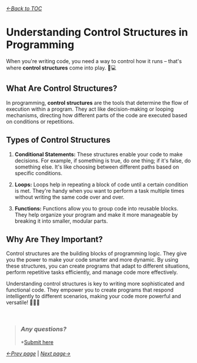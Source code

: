 *[&larr;Back to TOC](0_TOC.md)*

# Understanding Control Structures in Programming

When you're writing code, you need a way to control how it runs – that's where **control structures** come into play. 🚦💻

## What Are Control Structures?

In programming, **control structures** are the tools that determine the flow of execution within a program. They act like decision-making or looping mechanisms, directing how different parts of the code are executed based on conditions or repetitions.

## Types of Control Structures

1. **Conditional Statements:** These structures enable your code to make decisions. For example, if something is true, do one thing; if it's false, do something else. It's like choosing between different paths based on specific conditions.

2. **Loops:** Loops help in repeating a block of code until a certain condition is met. They're handy when you want to perform a task multiple times without writing the same code over and over.

3. **Functions:** Functions allow you to group code into reusable blocks. They help organize your program and make it more manageable by breaking it into smaller, modular parts.

## Why Are They Important?

Control structures are the building blocks of programming logic. They give you the power to make your code smarter and more dynamic. By using these structures, you can create programs that adapt to different situations, perform repetitive tasks efficiently, and manage code more effectively.

Understanding control structures is key to writing more sophisticated and functional code. They empower you to create programs that respond intelligently to different scenarios, making your code more powerful and versatile! 🌟👨‍💻

&nbsp;
> ### *Any questions?*
> *[Submit here](https://github.com/bjafl-sps/PROG-101/discussions/new?category=q-a&labels=question%20about%20course%20material&title=%23INSERT_TITLE%23%20(from%2004_Control-structures))

*[&larr;Prev page](03_Data-types-and-variables.md)* | *[Next page&rarr;](05_Algorithms.md)*